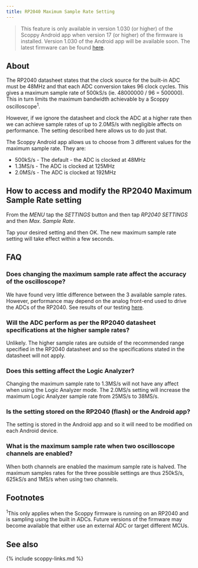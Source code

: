 ```yaml
---
title: RP2040 Maximum Sample Rate Setting
---
```


> This feature is only available in version 1.030 (or higher) of the Scoppy Android app when version 17 (or higher) of the firmware is installed.  Version 1.030 of the Android app will be available soon. The latest firmware can be found [here](../wiki/firmware-versions).

## About

The RP2040 datasheet states that the clock source for the built-in ADC must be 48MHz and that each ADC conversion takes 96 clock cycles.
This gives a maximum sample rate of 500kS/s (ie. 48000000 / 96 = 500000). This in turn limits the maximum bandwidth achievable by a Scoppy oscilloscope<sup>1</sup>.

However, if we ignore the datasheet and clock the ADC at a higher rate then we can achieve sample rates of up to 2.0MS/s with negligible affects on
performance. The setting described here allows us to do just that.

The Scoppy Android app allows us to choose from 3 different values for the maximum sample rate. They are:
* 500kS/s - The default - the ADC is clocked at 48MHz
* 1.3MS/s - The ADC is clocked at 125MHz
* 2.0MS/s - The ADC is clocked at 192MHz


## How to access and modify the RP2040 Maximum Sample Rate setting

From the _MENU_ tap the _SETTINGS_ button and then tap _RP2040 SETTINGS_ and then _Max. Sample Rate_.

Tap your desired setting and then OK. The new maximum sample rate setting will take effect within a few seconds.

## FAQ
### Does changing the maximum sample rate affect the accuracy of the oscilloscope?
We have found very little difference between the 3 available sample rates. However, performance
may depend on the analog front-end used to drive the ADCs of the RP2040. See results of our testing [here](../wiki/rp2040-max-sample-rate-test-results).

### Will the ADC perform as per the RP2040 datasheet specifications at the higher sample rates?
Unlikely. The higher sample rates are outside of the recommended range specified in the RP2040 datasheet and so the specifications stated
in the datasheet will not apply.

### Does this setting affect the Logic Analyzer?
Changing the maximum sample rate to 1.3MS/s will not have any affect when using the Logic Analyzer mode. The 2.0MS/s setting will increase
the maximum Logic Analyzer sample rate from 25MS/s to 38MS/s. 

### Is the setting stored on the RP2040 (flash) or the Android app?
The setting is stored in the Android app and so it will need to be modified on each Android device.

### What is the maximum sample rate when two oscilloscope channels are enabled?
When both channels are enabled the maximum sample rate is halved. The maximum samples rates for the three possible settings are thus
250kS/s, 625kS/s and 1MS/s when using two channels.

## Footnotes
<sup>1</sup>This only applies when the Scoppy firmware is running on an RP2040 and is sampling using the built in ADCs. Future versions of the firmware
may become available that either use an external ADC or target different MCUs.

## See also
{% include scoppy-links.md %}
